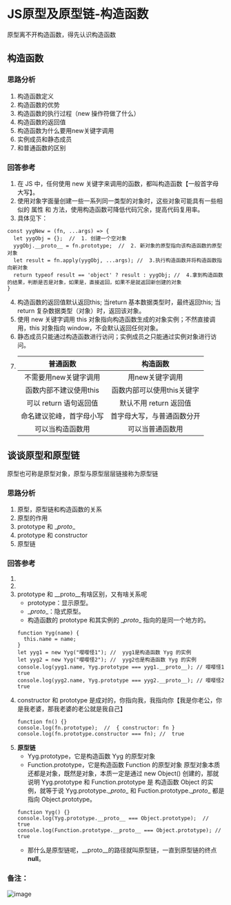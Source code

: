 <!--
 * @Author: fulangren 1746575462@qq.com
 * @Date: 2023-11-27 10:40:26
 * @LastEditors: fulangren 1746575462@qq.com
 * @LastEditTime: 2023-11-27 17:23:41
 * @FilePath: \question-Interview\high-frequent\js-proto\README.md
 * @Description: 这是默认设置,请设置`customMade`, 打开koroFileHeader查看配置 进行设置: https://github.com/OBKoro1/koro1FileHeader/wiki/%E9%85%8D%E7%BD%AE
-->
# JS原型及原型链-构造函数
原型离不开构造函数，得先认识构造函数

## 构造函数

### 思路分析
1. 构造函数定义
2. 构造函数的优势
3. 构造函数的执行过程（new 操作符做了什么）
4. 构造函数的返回值
5. 构造函数为什么要用new关键字调用
6. 实例成员和静态成员
7. 和普通函数的区别

### 回答参考
1. 在 JS 中，任何使用 new 关键字来调用的函数，都叫构造函数【一般首字母大写】。
2. 使用对象字面量创建一些一系列同一类型的对象时，这些对象可能具有一些相似的 属性 和 方法，使用构造函数可降低代码冗余，提高代码复用率。
3. 具体见下：
```
const yygNew = (fn, ...args) => {
  let yygObj = {};  //  1. 创建一个空对象
  yygObj.__proto__ = fn.prototype;  //  2. 新对象的原型指向该构造函数的原型对象
  let result = fn.apply(yygObj, ...args); //  3.执行构造函数并将构造函数指向新对象
  return typeof result == 'object' ? result : yygObj; //  4.拿到构造函数的结果，判断是否是对象，如果是，直接返回，如果不是就返回新创建的对象
}
```
4. 构造函数的返回值默认返回this; 当return 基本数据类型时，最终返回this; 当return 复杂数据类型（对象）时，返回该对象。
5. 使用 new 关键字调用 this 对象指向构造函数生成的对象实例；不然直接调用，this 对象指向 window，不会默认返回任何对象。
6. 静态成员只能通过构造函数进行访问；实例成员之只能通过实例对象进行访问。
7.  | 普通函数 | 构造函数 |
    | :---: | :---: |
    | 不需要用new关键字调用 | 用new关键字调用 |
    | 函数内部不建议使用this | 函数内部可以使用this关键字 |
    | 可以 return 语句返回值 | 默认不用 return 返回值 |
    | 命名建议驼峰，首字母小写|首字母大写，与普通函数分开|
    |可以当构造函数用|可以当普通函数用|

## 谈谈原型和原型链
原型也可称是原型对象，原型与原型层层链接称为原型链

### 思路分析
1. 原型，原型链和构造函数的关系
2. 原型的作用
3. prototype 和 \__proto__
4. prototype 和 constructor
5. 原型链

### 回答参考
1. 
2. 
3. prototype 和 \__proto__有啥区别，又有啥关系呢
    * prototype：显示原型。
    * \__proto__：隐式原型。
    * 构造函数的 prototype 和其实例的 \__proto__ 指向的是同一个地方的。
    ```
    function Yyg(name) {
      this.name = name;
    }
    let yyg1 = new Yyg("嘤嘤怪1"); //  yyg1是构造函数 Yyg 的实例
    let yyg2 = new Yyg("嘤嘤怪2"); //  yyg2也是构造函数 Yyg 的实例
    console.log(yyg1.name, Yyg.prototype === yyg1.__proto__); // 嘤嘤怪1 true
    console.log(yyg2.name, Yyg.prototype === yyg2.__proto__); // 嘤嘤怪2 true
    ```
4. constructor 和 prototype 是成对的，你指向我，我指向你【我是你老公，你是我老婆，那我老婆的老公就是我自己】
    ```
    function fn() {}
    console.log(fn.prototype);  //  { constructor: fn }
    console.log(fn.prototype.constructor === fn); //  true
    ```
5. **原型链**
    * Yyg.prototype，它是构造函数 Yyg 的原型对象
    * Function.prototype，它是构造函数 Function 的原型对象
    原型对象本质还都是对象，既然是对象，本质一定是通过 new Object() 创建的，那就说明 Yyg.prototype 和 Function.prototype 是 构造函数 Object 的实例，就等于说 Yyg.prototype.\__proto__ 和 Fuction.prototype.\__proto__ 都是指向 Object.prototype。
    ```
    function Yyg() {}
    console.log(Yyg.prototype.__proto__ === Object.prototype);  //  true
    console.log(Function.prototype.__proto__ === Object.prototype); //  true
    ```
    * 那什么是原型链呢，\__proto__的路径就叫原型链，一直到原型链的终点 **null**。





### 备注：
![image](https://p1-jj.byteimg.com/tos-cn-i-t2oaga2asx/gold-user-assets/2020/3/21/170fd29767b1485f~tplv-t2oaga2asx-jj-mark:3024:0:0:0:q75.png)